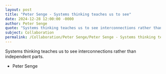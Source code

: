 ```yaml
---
layout: post
title: "Peter Senge - Systems thinking teaches us to see"
date: 2024-12-28 12:00:00 -0000
author: Peter Senge
quote: "Systems thinking teaches us to see interconnections rather than independent parts."
subject: Collaboration
permalink: /Collaboration/Peter Senge/Peter Senge - Systems thinking teaches us to see
---
```


Systems thinking teaches us to see interconnections rather than independent parts.

- Peter Senge
